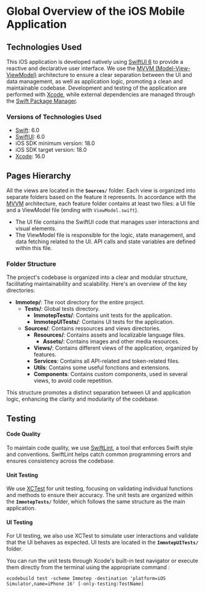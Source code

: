 # Global Overview of the iOS Mobile Application

## Technologies Used

This iOS application is developed natively using [SwiftUI 6](https://developer.apple.com/documentation/swiftui/) to provide a reactive and declarative user interface. We use the [MVVM (Model-View-ViewModel)](https://en.wikipedia.org/wiki/Model%E2%80%93view%E2%80%93viewmodel) architecture to ensure a clear separation between the UI and data management, as well as application logic, promoting a clean and maintainable codebase. Development and testing of the application are performed with [Xcode](https://developer.apple.com/xcode/), while external dependencies are managed through the [Swift Package Manager](https://swift.org/package-manager/).

### Versions of Technologies Used

- [Swift](https://swift.org/): 6.0
- [SwiftUI](https://developer.apple.com/documentation/swiftui/): 6.0
- iOS SDK minimum version: 18.0
- iOS SDK target version: 18.0
- [Xcode](https://developer.apple.com/xcode/): 16.0

## Pages Hierarchy

All the views are located in the **`Sources/`** folder. Each view is organized into separate folders based on the feature it represents. In accordance with the [MVVM](https://en.wikipedia.org/wiki/Model%E2%80%93view%E2%80%93viewmodel) architecture, each feature folder contains at least two files: a UI file and a ViewModel file (ending with `ViewModel.swift`).

- The UI file contains the SwiftUI code that manages user interactions and visual elements.
- The ViewModel file is responsible for the logic, state management, and data fetching related to the UI. API calls and state variables are defined within this file.


### Folder Structure

The project's codebase is organized into a clear and modular structure, facilitating maintainability and scalability. Here's an overview of the key directories:

- **Immotep/**: The root directory for the entire project.
  - **Tests/**: Global tests directory.
    - **ImmotepTests/**: Contains unit tests for the application.
    - **ImmotepUITests/**: Contains UI tests for the application.
  - **Sources/**: Contains ressources and views directories.
    - **Resources/**: Contains assets and localizable language files.
      - **Assets/**: Contains images and other media resources.
    - **Views/**: Contains different views of the application, organized by features.
    - **Services**: Contains all API-related and token-related files.
    - **Utils**: Contains some useful fonctions and extensions.
    - **Components**: Contains custom components, used in several views, to avoid code repetition.

This structure promotes a distinct separation between UI and application logic, enhancing the clarity and modularity of the codebase.


## Testing

#### Code Quality
To maintain code quality, we use [SwiftLint](https://github.com/realm/SwiftLint), a tool that enforces Swift style and conventions. SwiftLint helps catch common programming errors and ensures consistency across the codebase.

#### Unit Testing
We use [XCTest](https://developer.apple.com/documentation/xctest) for unit testing, focusing on validating individual functions and methods to ensure their accuracy. The unit tests are organized within the **`ImmotepTests/`** folder, which follows the same structure as the main application.


#### UI Testing
For UI testing, we also use XCTest to simulate user interactions and validate that the UI behaves as expected. UI tests are located in the **`ImmotepUITests/`** folder.


You can run the unit tests through Xcode's built-in test navigator or execute them directly from the terminal using the appropriate command :

```
xcodebuild test -scheme Immotep -destination 'platform=iOS Simulator,name=iPhone 16' [-only-testing:TestName]
```


